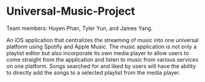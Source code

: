 # Universal-Music-Project

Team members: Huyen Phan, Tyler Yun, and James Yang.

An iOS application that centralizes the streaming of music into one universal platform using Spotify and Apple Music. 
The music application is not only a playlist editor but also incorporate its own media player to allow users to come straight from the application and listen to music from various services on one platform. Songs searched for and liked by users will have the ability to directly add the songs to a selected playlist from the media player.


